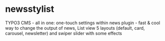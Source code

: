 # newsstylist

TYPO3 CMS - all in one: one-touch settings within news plugin - fast & cool way to change the output of news, List view 5 layouts (default, card, carousel, newsletter) and swiper slider with some effects
